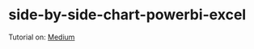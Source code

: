 # side-by-side-chart-powerbi-excel

Tutorial on: [Medium](https://medium.com/@camilasbraz/side-by-side-charts-in-power-bi-and-excel-731b405415e8)

